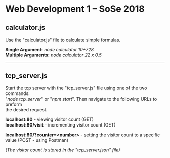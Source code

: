 # Web Development 1 – SoSe 2018

## calculator.js

Use the "calculator.js" file to calculate simple formulas.

**Single Argument:** *node calculator 10+728* </br>
**Multiple Arguments:** *node calculator 22 x 0.5*

---

## tcp_server.js

Start the tcp server with the "tcp_server.js" file using one of the two commands: </br>
"*node tcp_server*" or "*npm start*". Then navigate to the following URLs to preform </br> the desired request. 

**localhost:80** - viewing visitor count (GET) </br>
**localhost:80/visit** - incrementing visitor count (GET)</br>

**localhost:80/?counter=\<number\>** - setting the visitor count to a specific value (POST - using Postman)

*(The visitor count is stored in the "tcp_server.json" file)*
